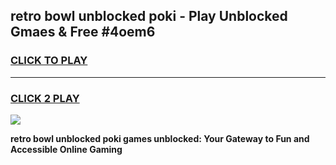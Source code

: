 
## retro bowl unblocked poki - Play Unblocked Gmaes & Free #4oem6
<h3>
<a href="https://news.freeplayer.one?title=retro_bowl_unblocked_poki&ref=03M">CLICK TO PLAY</a></h3>
<hr>

<h3>
<a href="https://news.freeplayer.one?title=retro_bowl_unblocked_poki&ref=03M">CLICK 2 PLAY</a>
  
</h3>

<a href="https://news.freeplayer.one?title=retro_bowl_unblocked_poki&ref=03M"><img src="https://clearcache.store/games.png"></a>


**retro bowl unblocked poki games unblocked: Your Gateway to Fun and Accessible Online Gaming**
